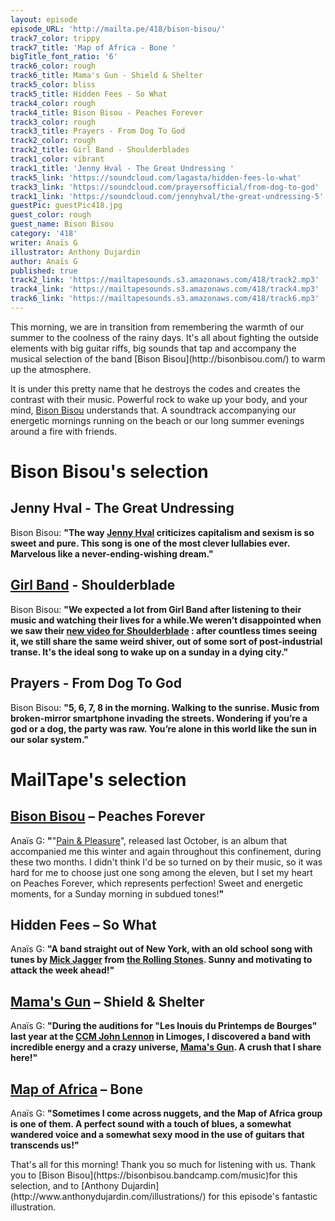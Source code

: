```yaml
---
layout: episode
episode_URL: 'http://mailta.pe/418/bison-bisou/'
track7_color: trippy
track7_title: 'Map of Africa - Bone '
bigTitle_font_ratio: '6'
track6_color: rough
track6_title: Mama's Gun - Shield & Shelter
track5_color: bliss
track5_title: Hidden Fees - So What
track4_color: rough
track4_title: Bison Bisou - Peaches Forever
track3_color: rough
track3_title: Prayers - From Dog To God
track2_color: rough
track2_title: Girl Band - Shoulderblades
track1_color: vibrant
track1_title: 'Jenny Hval - The Great Undressing '
track5_link: 'https://soundcloud.com/lagasta/hidden-fees-lo-what'
track3_link: 'https://soundcloud.com/prayersofficial/from-dog-to-god'
track1_link: 'https://soundcloud.com/jennyhval/the-great-undressing-5'
guestPic: guestPic418.jpg
guest_color: rough
guest_name: Bison Bisou
category: '418'
writer: Anaïs G
illustrator: Anthony Dujardin
author: Anaïs G
published: true
track2_link: 'https://mailtapesounds.s3.amazonaws.com/418/track2.mp3'
track4_link: 'https://mailtapesounds.s3.amazonaws.com/418/track4.mp3'
track6_link: 'https://mailtapesounds.s3.amazonaws.com/418/track6.mp3'
---
```

<p id="introduction">This morning, we are in transition from remembering the warmth of our summer to the coolness of the rainy days. It's all about fighting the outside elements with big guitar riffs, big sounds that tap and accompany the musical selection of the band [Bison Bisou](http://bisonbisou.com/) to warm up the atmosphere.
  
It is under this pretty name that he destroys the codes and creates the contrast with their music. Powerful rock to wake up your body, and your mind, [Bison Bisou](https://bisonbisou.bandcamp.com/) understands that. A soundtrack accompanying our energetic mornings running on the beach or our long summer evenings around a fire with friends.
</p>

# Bison Bisou's selection

## Jenny Hval - The Great Undressing
Bison Bisou: **"**The way [Jenny Hval](http://jennyhval.com/) criticizes capitalism and sexism is so sweet and pure. This song is one of the most clever lullabies ever. Marvelous like a never-ending-wishing dream.**"**

## [Girl Band](https://girlband.ie/) - Shoulderblade
Bison Bisou: **"**We expected a lot from Girl Band after listening to their music and watching their lives for a while.We weren’t disappointed when we saw their [new video for Shoulderblade](https://www.youtube.com/watch?v=xdnA7qQCF0k) : after countless times seeing it, we still share the same weird shiver, out of some sort of post-industrial transe. It's the ideal song to wake up on a sunday in a dying city.**"** 

## Prayers - From Dog To God
Bison Bisou: **"**5, 6, 7, 8 in the morning. Walking to the sunrise. Music from broken-mirror smartphone invading the streets. Wondering if you’re a god or a dog, the party was raw. You’re alone in this world like the sun in our solar system.**"**

# MailTape's selection

## [Bison Bisou](https://www.facebook.com/BisonBisou) – Peaches Forever
Anaïs G: **"**"[Pain & Pleasure](https://bisonbisou.bandcamp.com/)", released last October, is an album that accompanied me this winter and again throughout this confinement, during these two months. I didn't think I'd be so turned on by their music, so it was hard for me to choose just one song among the eleven, but I set my heart on Peaches Forever, which represents perfection! Sweet and energetic moments, for a Sunday morning in subdued tones!**"**

## Hidden Fees – So What
Anaïs G: **"**A band straight out of New York, with an old school song with tunes by [Mick Jagger](https://fr.wikipedia.org/wiki/Mick_Jagger) from [the Rolling Stones](https://fr.wikipedia.org/wiki/The_Rolling_Stones). Sunny and motivating to attack the week ahead!**"**

## [Mama's Gun](https://www.facebook.com/MamasGunMusic/) – Shield & Shelter
Anaïs G: **"**During the auditions for "Les Inouis du Printemps de Bourges" last year at the [CCM John Lennon](https://www.facebook.com/ccmjohnlennon/) in Limoges, I discovered a band with incredible energy and a crazy universe, [Mama's Gun](https://soundcloud.com/mamas-gun-77509736). A crush that I share here!**"**

## [Map of Africa](https://soundcloud.com/map-of-africa)  – Bone
Anaïs G: **"**Sometimes I come across nuggets, and the Map of Africa group is one of them. A perfect sound with a touch of blues, a somewhat wandered voice and a somewhat sexy mood in the use of guitars that transcends us!**"**


<p id="outroduction">That's all for this morning! Thank you so much for listening with us. Thank you to [Bison Bisou](https://bisonbisou.bandcamp.com/music)for this selection, and to [Anthony Dujardin](http://www.anthonydujardin.com/illustrations/) for this episode's fantastic illustration.</p>
